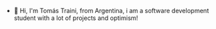 - 👋 Hi, I'm Tomás Traini, from Argentina, i am a software development student with a lot of projects and optimism!
